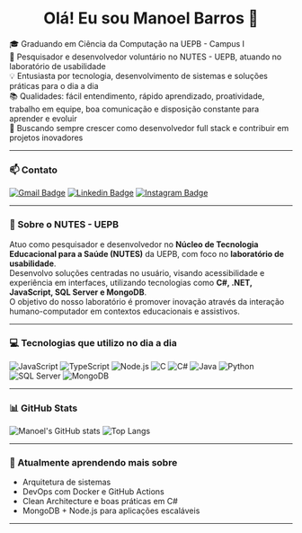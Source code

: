 <h1 align="center">Olá! Eu sou Manoel Barros 👋</h1>

🎓 Graduando em Ciência da Computação na UEPB - Campus I  
🔬 Pesquisador e desenvolvedor voluntário no NUTES - UEPB, atuando no laboratório de usabilidade  
💡 Entusiasta por tecnologia, desenvolvimento de sistemas e soluções práticas para o dia a dia  
📚 Qualidades: fácil entendimento, rápido aprendizado, proatividade, trabalho em equipe, boa comunicação e disposição constante para aprender e evoluir  
🚀 Buscando sempre crescer como desenvolvedor full stack e contribuir em projetos inovadores  

---

### 📫 Contato
[![Gmail Badge](https://img.shields.io/badge/-manoelneto400@gmail.com-c14438?style=flat-square&logo=Gmail&logoColor=white)](mailto:manoelneto400@gmail.com)
[![Linkedin Badge](https://img.shields.io/badge/-Manoel%20Barros-blue?style=flat-square&logo=Linkedin&logoColor=white&link=https://www.linkedin.com/in/manoel-barros-892867243/)](https://www.linkedin.com/in/manoel-barros-892867243/)
[![Instagram Badge](https://img.shields.io/badge/-@m.barros3-E4405F?style=flat-square&logo=instagram&logoColor=white)](https://instagram.com/m.barros3)

---

### 🧪 Sobre o NUTES - UEPB

Atuo como pesquisador e desenvolvedor no **Núcleo de Tecnologia Educacional para a Saúde (NUTES)** da UEPB, com foco no **laboratório de usabilidade**.  
Desenvolvo soluções centradas no usuário, visando acessibilidade e experiência em interfaces, utilizando tecnologias como **C#, .NET, JavaScript, SQL Server e MongoDB**.  
O objetivo do nosso laboratório é promover inovação através da interação humano-computador em contextos educacionais e assistivos.

---

### 💻 Tecnologias que utilizo no dia a dia

![JavaScript](https://img.shields.io/badge/JavaScript-F7DF1E?style=flat-square&logo=javascript&logoColor=black)
![TypeScript](https://img.shields.io/badge/TypeScript-007ACC?style=flat-square&logo=typescript&logoColor=white)
![Node.js](https://img.shields.io/badge/Node.js-339933?style=flat-square&logo=node.js&logoColor=white)
![C](https://img.shields.io/badge/C-00599C?style=flat-square&logo=c&logoColor=white)
![C#](https://img.shields.io/badge/C%23-239120?style=flat-square&logo=c-sharp&logoColor=white)
![Java](https://img.shields.io/badge/Java-red?style=flat-square&logo=java)
![Python](https://img.shields.io/badge/Python-3776AB?style=flat-square&logo=python&logoColor=white)
![SQL Server](https://img.shields.io/badge/SQL_Server-CC2927?style=flat-square&logo=microsoft-sql-server&logoColor=white)
![MongoDB](https://img.shields.io/badge/MongoDB-47A248?style=flat-square&logo=mongodb&logoColor=white)

---

### 📊 GitHub Stats

![Manoel's GitHub stats](https://github-readme-stats.vercel.app/api?username=ManoelBarros&show_icons=true&theme=radical)
![Top Langs](https://github-readme-stats.vercel.app/api/top-langs/?username=ManoelBarros&layout=compact&theme=radical)

---

### 🌱 Atualmente aprendendo mais sobre
- Arquitetura de sistemas
- DevOps com Docker e GitHub Actions
- Clean Architecture e boas práticas em C#
- MongoDB + Node.js para aplicações escaláveis

---

